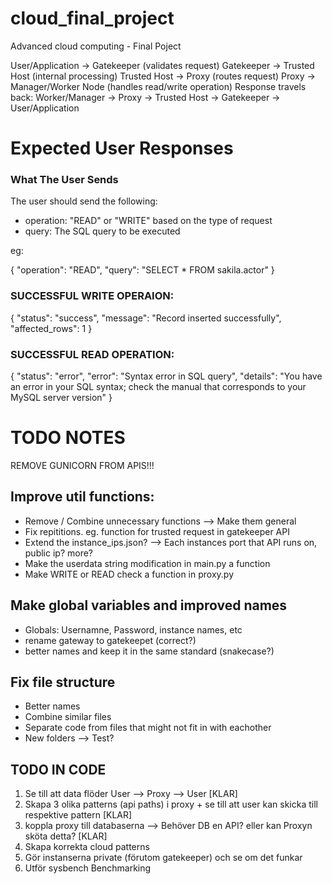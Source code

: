 # cloud_final_project
Advanced cloud computing - Final Poject

User/Application → Gatekeeper (validates request)
Gatekeeper → Trusted Host (internal processing)
Trusted Host → Proxy (routes request)
Proxy → Manager/Worker Node (handles read/write operation)
Response travels back: Worker/Manager → Proxy → Trusted Host → Gatekeeper → User/Application


# Expected User Responses

### What The User Sends
The user should send the following:
- operation: "READ" or "WRITE" based on the type of request
- query: The SQL query to be executed

eg:

{
    "operation": "READ",
    "query": "SELECT * FROM sakila.actor"
}

### SUCCESSFUL WRITE OPERAION:
{
    "status": "success",
    "message": "Record inserted successfully",
    "affected_rows": 1
}

### SUCCESSFUL READ OPERATION:
{
    "status": "error",
    "error": "Syntax error in SQL query",
    "details": "You have an error in your SQL syntax; check the manual that corresponds to your MySQL server version"
}



# TODO NOTES

REMOVE GUNICORN FROM APIS!!!


## Improve util functions:
* Remove / Combine unnecessary functions --> Make them general
* Fix repititions. eg. function for trusted request in gatekeeper API
* Extend the instance_ips.json? --> Each instances port that API runs on, public ip? more?
* Make the userdata string modification in main.py a function
* Make WRITE or READ check a function in proxy.py

## Make global variables and improved names
* Globals: Usernamne, Password, instance names, etc
* rename gateway to gatekeepet (correct?)
* better names and keep it in the same standard (snakecase?)

## Fix file structure
* Better names
* Combine similar files
* Separate code from files that might not fit in with eachother
* New folders --> Test?

## TODO IN CODE
1. Se till att data flöder User --> Proxy --> User [KLAR]
2. Skapa 3 olika patterns (api paths) i proxy + se till att user kan skicka till respektive pattern [KLAR]
3. koppla proxy till databaserna --> Behöver DB en API? eller kan Proxyn sköta detta? [KLAR]
4. Skapa korrekta cloud patterns
5. Gör instanserna private (förutom gatekeeper) och se om det funkar
6. Utför sysbench Benchmarking